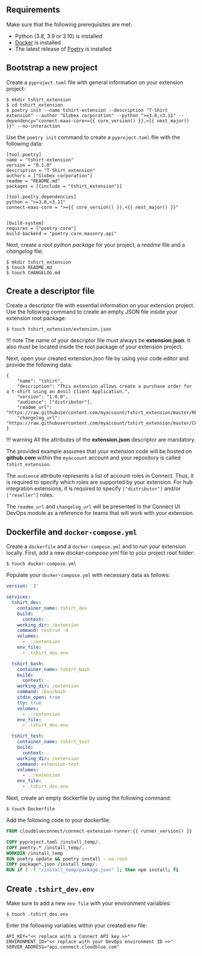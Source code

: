 ## Requirements

Make sure that the following prerequisites are met:

* Python (3.8, 3.9 or 3.10) is installed 
* [Docker](https://www.docker.com/) is installed
* The latest release of [Poetry](https://python-poetry.org/) is installed


## Bootstrap a new project

Create a `pyproject.toml` file with general information on your extension project:


```
$ mkdir tshirt_extension
$ cd tshirt_extension
$ poetry init --name tshirt-extension --description "T-Shirt extension" --author "Globex corporation" --python ">=3.8,<3.11" --dependency="connect-eaas-core>={{ core_version() }},<{{ next_major() }}" --no-interaction
```

Use the `poetry init` command to create a `pyproject.toml` file with the following data:

```
[tool.poetry]
name = "tshirt-extension"
version = "0.1.0"
description = "T-Shirt extension"
authors = ["Globex corporation"]
readme = "README.md"
packages = [{include = "tshirt_extension"}]

[tool.poetry.dependencies]
python = ">=3.8,<3.11"
connect-eaas-core = ">={{ core_version() }},<{{ next_major() }}"


[build-system]
requires = ["poetry-core"]
build-backend = "poetry.core.masonry.api"
```

Next, create a *root python package* for your project, a *readme* file and a *changelog* file:

```
$ mkdir tshirt_extension
$ touch README.md
$ touch CHANGELOG.md
```

## Create a descriptor file

Create a descriptor file with essential information on your extension project. Use the following 
command to create an empty JSON file inside your extension root package:

```
$ touch tshirt_extension/extension.json
```

!!! note
    The name of your descriptor file must always be **extension.json**. It also must be located 
    inside the root package of your extension project.

Next, open your created extension.json file by using your code editor and provide the following data:

```
{
    "name": "tshirt",
    "description": "This extension allows create a purchase order for a t-shirt using an Anvil Client Application.",
    "version": "1.0.0",
    "audience": ["distributor"],
    "readme_url": "https://raw.githubusercontent.com/myaccount/tshirt_extension/master/README.md",
    "changelog_url": "https://raw.githubusercontent.com/myaccount/tshirt_extension/master/CHANGELOG.md"
}
```


!!! warning
    All the attributes of the **extension.json** descriptor are mandatory.

The provided example assumes that your extension code will be hosted on **github.com** within the `myaccount` account and your repository is called `tshirt_extension`.

The `audience` attribute represents a list of account roles in Connect. Thus, it is required to specify which roles are supported by your extension. For hub integration extensions, it is required to specify `["distributor"]` and/or `["reseller"]` roles.

The `readme_url` and `changelog_url` will be presented in the Connect UI DevOps module as a reference for teams that will work with your extension.

## Dockerfile and `docker-compose.yml`

Create a `dockerfile` and a `docker-compose.yml` and to run your extension locally. First, add a new *docker-compose.yml* file to your project root folder:

```
$ touch docker-compose.yml
```

Populate your `docker-compose.yml` with necessary data as follows:


```yaml
version: '3'

services:
  tshirt_dev:
    container_name: tshirt_dev
    build:
      context: .
    working_dir: /extension
    command: cextrun -d
    volumes: 
      - .:/extension
    env_file:
      - .tshirt_dev.env

  tshirt_bash:
    container_name: tshirt_bash
    build:
      context: .
    working_dir: /extension
    command: /bin/bash
    stdin_open: true
    tty: true
    volumes:
      - .:/extension
    env_file:
      - .tshirt_dev.env

  tshirt_test:
    container_name: tshirt_test
    build:
      context: .
    working_dir: /extension
    command: extension-test
    volumes:
      - .:/extension
    env_file:
      - .tshirt_dev.env
```


Next, create an empty dockerfile by using the following command:

```
$ touch Dockerfile
```

Add the following code to your dockerfile:


```dockerfile
FROM cloudblueconnect/connect-extension-runner:{{ runner_version() }}

COPY pyproject.toml /install_temp/.
COPY poetry.* /install_temp/.
WORKDIR /install_temp
RUN poetry update && poetry install --no-root
COPY package*.json /install_temp/.
RUN if [ -f "/install_temp/package.json" ]; then npm install; fi
```

## Create `.tshirt_dev.env`

Make sure to add a new `env file` with your environment variables:

```
$ touch .tshirt_dev.env
```

Enter the following variables within your created env file:

```
API_KEY="<< replace with a Connect API key >>"
ENVIRONMENT_ID="<< replace with your DevOps environment ID >>"
SERVER_ADDRESS="api.connect.cloudblue.com"
```
